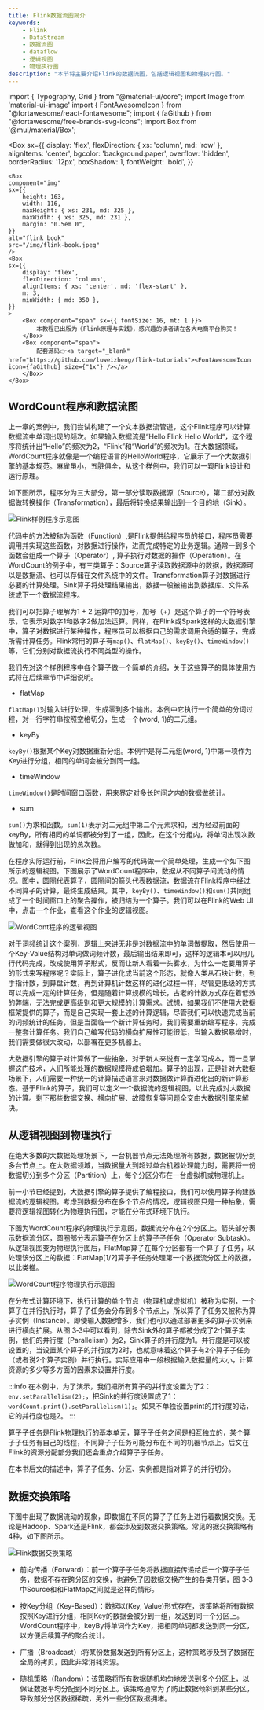```yaml
---
title: Flink数据流图简介 
keywords: 
    - Flink
    - DataStream
    - 数据流图
    - dataflow
    - 逻辑视图
    - 物理执行图
description: "本节将主要介绍Flink的数据流图，包括逻辑视图和物理执行图。"
---
```


import { Typography, Grid } from "@material-ui/core";
import Image from 'material-ui-image'
import { FontAwesomeIcon } from "@fortawesome/react-fontawesome";
import { faGithub } from "@fortawesome/free-brands-svg-icons";
import Box from '@mui/material/Box';

<Box
    sx={{
    display: 'flex',
    flexDirection: { xs: 'column', md: 'row' },
    alignItems: 'center',
    bgcolor: 'background.paper',
    overflow: 'hidden',
    borderRadius: '12px',
    boxShadow: 1,
    fontWeight: 'bold',
    }}
>
    <Box
    component="img"
    sx={{
        height: 163,
        width: 116,
        maxHeight: { xs: 231, md: 325 },
        maxWidth: { xs: 325, md: 231 },
        margin: "0.5em 0",
    }}
    alt="flink book"
    src="/img/flink-book.jpeg"
    />
    <Box
    sx={{
        display: 'flex',
        flexDirection: 'column',
        alignItems: { xs: 'center', md: 'flex-start' },
        m: 3,
        minWidth: { md: 350 },
    }}
    >
        <Box component="span" sx={{ fontSize: 16, mt: 1 }}>
            本教程已出版为《Flink原理与实践》，感兴趣的读者请在各大电商平台购买！
        </Box>
        <Box component="span">
            配套源码👉<a target="_blank" href="https://github.com/luweizheng/flink-tutorials"><FontAwesomeIcon icon={faGithub} size={"1x"} /></a>
        </Box>
    </Box>
</Box>
<!-- <Grid container className="upper-note" spacing={1} direction="row" justifyContent="center" alignItems="center">
    <Grid item md={1} lg={1} />
    <Grid item xs={3} md={2} lg={2}>
        <Image src="/img/flink-book.jpeg" aspectRatio={0.71} />
    </Grid>
    <Grid item xs={8} md={8} lg={8}>
        本教程已出版为《Flink原理与实践》，感兴趣的读者请在各大电商平台购买，谢谢支持！
        配套源码👉<a target="_blank" href="https://github.com/luweizheng/flink-tutorials"><FontAwesomeIcon icon={faGithub} size={"1x"} /></a>
    </Grid>
    <Grid item md={2} lg={2} />
</Grid> -->

## WordCount程序和数据流图

上一章的案例中，我们尝试构建了一个文本数据流管道，这个Flink程序可以计算数据流中单词出现的频次。如果输入数据流是“Hello Flink Hello World“，这个程序将统计出“Hello”的频次为2，“Flink”和“World”的频次为1。在大数据领域，WordCount程序就像是一个编程语言的HelloWorld程序，它展示了一个大数据引擎的基本规范。麻雀虽小，五脏俱全，从这个样例中，我们可以一窥Flink设计和运行原理。

如下图所示，程序分为三大部分，第一部分读取数据源（Source），第二部分对数据做转换操作（Transformation），最后将转换结果输出到一个目的地（Sink）。

![Flink样例程序示意图](./img/code.png)

代码中的方法被称为函数（Function）,是Flink提供给程序员的接口，程序员需要调用并实现这些函数，对数据进行操作，进而完成特定的业务逻辑。通常一到多个函数会组成一个算子（Operator）, 算子执行对数据的操作（Operation）。在WordCount的例子中，有三类算子：Source算子读取数据源中的数据，数据源可以是数据流、也可以存储在文件系统中的文件。Transformation算子对数据进行必要的计算处理。Sink算子将处理结果输出，数据一般被输出到数据库、文件系统或下一个数据流程序。

我们可以把算子理解为1 + 2 运算中的加号，加号（+）是这个算子的一个符号表示，它表示对数字1和数字2做加法运算。同样，在Flink或Spark这样的大数据引擎中，算子对数据进行某种操作，程序员可以根据自己的需求调用合适的算子，完成所需计算任务。Flink常用的算子有`map()`、`flatMap()`、`keyBy()`、`timeWindow()`等，它们分别对数据流执行不同类型的操作。

我们先对这个样例程序中各个算子做一个简单的介绍，关于这些算子的具体使用方式将在后续章节中详细说明。

* flatMap

`flatMap()`对输入进行处理，生成零到多个输出。本例中它执行一个简单的分词过程，对一行字符串按照空格切分，生成一个(word, 1)的二元组。

* keyBy

`keyBy()`根据某个Key对数据重新分组。本例中是将二元组(word, 1)中第一项作为Key进行分组，相同的单词会被分到同一组。

* timeWindow

`timeWindow()`是时间窗口函数，用来界定对多长时间之内的数据做统计。

* sum

`sum()`为求和函数。`sum(1)`表示对二元组中第二个元素求和，因为经过前面的keyBy，所有相同的单词都被分到了一组，因此，在这个分组内，将单词出现次数做加和，就得到出现的总次数。

在程序实际运行前，Flink会将用户编写的代码做一个简单处理，生成一个如下图所示的逻辑视图。下图展示了WordCount程序中，数据从不同算子间流动的情况。图中，圆圈代表算子，圆圈间的箭头代表数据流，数据流在Flink程序中经过不同算子的计算，最终生成结果。其中，`keyBy()`、`timeWindow()`和`sum()`共同组成了一个时间窗口上的聚合操作，被归结为一个算子。我们可以在Flink的Web UI中，点击一个作业，查看这个作业的逻辑视图。

![WordCont程序的逻辑视图](./img/逻辑视角.png)

对于词频统计这个案例，逻辑上来讲无非是对数据流中的单词做提取，然后使用一个Key-Value结构对单词做词频计数，最后输出结果即可，这样的逻辑本可以用几行代码完成，改成使用算子形式，反而让新人看着一头雾水，为什么一定要用算子的形式来写程序呢？实际上，算子进化成当前这个形态，就像人类从石块计数，到手指计数，到算盘计数，再到计算机计数这样的进化过程一样，尽管更低级的方式可以完成一定的计算任务，但是随着计算规模的增长，古老的计数方式存在着低效的弊端，无法完成更高级别和更大规模的计算需求。试想，如果我们不使用大数据框架提供的算子，而是自己实现一套上述的计算逻辑，尽管我们可以快速完成当前的词频统计的任务，但是当面临一个新计算任务时，我们需要重新编写程序，完成一整套计算任务。我们自己编写代码的横向扩展性可能很低，当输入数据暴增时，我们需要做很大改动，以部署在更多机器上。

大数据引擎的算子对计算做了一些抽象，对于新人来说有一定学习成本，而一旦掌握这门技术，人们所能处理的数据规模将成倍增加。算子的出现，正是针对大数据场景下，人们需要一种统一的计算描述语言来对数据做计算而进化出的新计算形态。基于Flink的算子，我们可以定义一个数据流的逻辑视图，以此完成对大数据的计算。剩下那些数据交换、横向扩展、故障恢复等问题全交由大数据引擎来解决。

## 从逻辑视图到物理执行

在绝大多数的大数据处理场景下，一台机器节点无法处理所有数据，数据被切分到多台节点上。在大数据领域，当数据量大到超过单台机器处理能力时，需要将一份数据切分到多个分区（Partition）上，每个分区分布在一台虚拟机或物理机上。

前一小节已经提到，大数据引擎的算子提供了编程接口，我们可以使用算子构建数据流的逻辑视图。考虑到数据分布在多个节点的情况，逻辑视图只是一种抽象，需要将逻辑视图转化为物理执行图，才能在分布式环境下执行。

下图为WordCount程序的物理执行示意图，数据流分布在2个分区上。箭头部分表示数据流分区，圆圈部分表示算子在分区上的算子子任务（Operator Subtask）。从逻辑视图变为物理执行图后，FlatMap算子在每个分区都有一个算子子任务，以处理该分区上的数据：FlatMap[1/2]算子子任务处理第一个数据流分区上的数据，以此类推。

![WordCount程序物理执行示意图](./img/物理执行图.png)

在分布式计算环境下，执行计算的单个节点（物理机或虚拟机）被称为实例，一个算子在并行执行时，算子子任务会分布到多个节点上，所以算子子任务又被称为算子实例（Instance）。即使输入数据增多，我们也可以通过部署更多的算子实例来进行横向扩展。从图 3‑3中可以看到，除去Sink外的算子都被分成了2个算子实例，他们的并行度（Parallelism）为2，Sink算子的并行度为1。并行度是可以被设置的，当设置某个算子的并行度为2时，也就意味着这个算子有2个算子子任务（或者说2个算子实例）并行执行。实际应用中一般根据输入数据量的大小，计算资源的多少等多方面的因素来设置并行度。

:::info
在本例中，为了演示，我们把所有算子的并行度设置为了2：`env.setParallelism(2);`，把Sink的并行度设置成了1：`wordCount.print().setParallelism(1);`。如果不单独设置print的并行度的话，它的并行度也是2。
:::

算子子任务是Flink物理执行的基本单元，算子子任务之间是相互独立的，某个算子子任务有自己的线程，不同算子子任务可能分布在不同的机器节点上。后文在Flink的资源分配部分我们还会重点介绍算子子任务。

在本书后文的描述中，算子子任务、分区、实例都是指对算子的并行切分。

##  数据交换策略

下图中出现了数据流动的现象，即数据在不同的算子子任务上进行着数据交换。无论是Hadoop、Spark还是Flink，都会涉及到数据交换策略。常见的据交换策略有4种，如下图所示。

![Flink数据交换策略](./img/数据交换策略.png)

* 前向传播（Forward）：前一个算子子任务将数据直接传递给后一个算子子任务，数据不存在跨分区的交换，也避免了因数据交换产生的各类开销，图 3‑3中Source和和FlatMap之间就是这样的情形。

* 按Key分组（Key-Based）：数据以(Key, Value)形式存在，该策略将所有数据按照Key进行分组，相同Key的数据会被分到一组，发送到同一个分区上。WordCount程序中，keyBy将单词作为Key，把相同单词都发送到同一分区，以方便后续算子的聚合统计。

* 广播（Broadcast）:将某份数据发送到所有分区上，这种策略涉及到了数据在全局的拷贝，因此非常消耗资源。

* 随机策略（Random）：该策略将所有数据随机均匀地发送到多个分区上，以保证数据平均分配到不同分区上。该策略通常为了防止数据倾斜到某些分区，导致部分分区数据稀疏，另外一些分区数据拥堵。